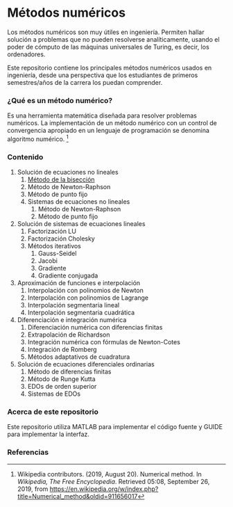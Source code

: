 # Métodos numéricos
Los métodos numéricos son muy útiles en ingeniería. Permiten hallar solución a problemas que no pueden resolverse analíticamente, usando el poder de cómputo de las máquinas universales de Turing, es decir, los ordenadores. 

Este repositorio contiene los principales métodos numéricos usados en ingeniería, desde una perspectiva que los estudiantes de primeros semestres/años de la carrera los puedan comprender. 

### ¿Qué es un método numérico?

Es una herramienta matemática diseñada para resolver problemas numéricos. La implementación de un método numérico con un control de convergencia apropiado en un lenguaje de programación se denomina algoritmo numérico. [^1]

### Contenido

1. Solución de ecuaciones no lineales
   1. [Método de la bisección](Docs/example.md)
   2. Método de Newton-Raphson
   3. Método de punto fijo
   4. Sistemas de ecuaciones no lineales
      1. Método de Newton-Raphson
      2. Método de punto fijo
2. Solución de sistemas de ecuaciones lineales
   1. Factorización LU
   2. Factorización Cholesky
   3. Métodos iterativos
      1. Gauss-Seidel
      2. Jacobi
      3. Gradiente
      4. Gradiente conjugada
3. Aproximación de funciones e interpolación
   1. Interpolación con polinomios de Newton
   2. Interpolación con polinomios de Lagrange
   3. Interpolación segmentaria lineal
   4. Interpolación segmentaria cuadrática
4. Diferenciación e integración numérica
   1. Diferenciación numérica con diferencias finitas
   2. Extrapolación de Richardson
   3. Integración numérica con fórmulas de Newton-Cotes
   4. Integración de Romberg
   5. Métodos adaptativos de cuadratura
5. Solución de ecuaciones diferenciales ordinarias
   1. Método de diferencias finitas
   2. Método de Runge Kutta
   3. EDOs de orden superior
   4. Sistemas de EDOs

### Acerca de este repositorio

Este repositorio utiliza MATLAB para implementar el código fuente y GUIDE para implementar la interfaz.

### Referencias

[^1]: Wikipedia contributors. (2019, August 20). Numerical method. In *Wikipedia, The Free Encyclopedia*. Retrieved 05:08, September 26, 2019, from https://en.wikipedia.org/w/index.php?title=Numerical_method&oldid=911656017

